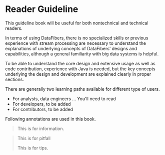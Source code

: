 # Reader Guideline

This guideline book will be useful for both nontechnical and technical readers. 

In terms of using DataFibers, there is no specialized skills or previous experience with stream processing are necessary to understand the explanations of underlying concepts of DataFibers’ designs and capabilities, although a general familiarity with big data systems is helpful. 

To be able to understand the core design and extensive usage as well as code contribution, experience with Java is needed, but the key concepts underlying the design and development are explained clearly in proper sections.

There are generally two learning paths available for different type of users.

* For analysts, data engineers ...
      You'll need to read
* For developers, 
      to be added
* For contributors,
      to be added
      
      
Following annotations are used in this book.
><i class="fa fa-info-circle"></i> This is for information.
>

><i class="fa fa-exclamation-circle" aria-hidden="true"></i> This is for pitfall
>
><i class="fa fa-cog" aria-hidden="true"></i> This is for tips.